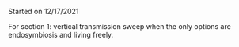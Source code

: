 Started on 12/17/2021

For section 1: vertical transmission sweep when the only options are endosymbiosis and living freely.
